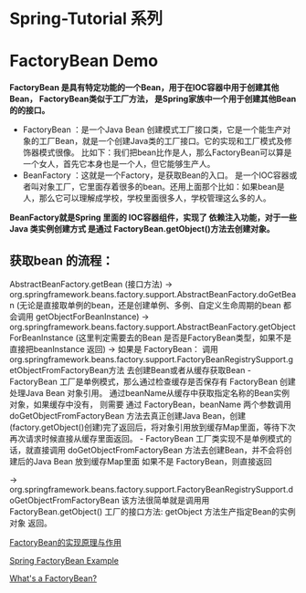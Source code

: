 # Spring-Tutorial 系列
#  FactoryBean Demo
**FactoryBean 是具有特定功能的一个Bean，用于在IOC容器中用于创建其他Bean， FactoryBean类似于工厂方法， 是Spring家族中一个用于创建其他Bean 的的接口。**

- FactoryBean ：是一个Java Bean 创建模式工厂接口类，它是一个能生产对象的工厂Bean，就是一个创建Java类的工厂接口。它的实现和工厂模式及修饰器模式很像。
    比如下：我们把bean比作是人，那么FactoryBean可以算是一个女人，首先它本身也是一个人，但它能够生产人。
- BeanFactory ：这就是一个Factory，是获取Bean的入口。
    是一个IOC容器或者叫对象工厂，它里面存着很多的bean。还用上面那个比如：如果bean是人，那么它可以理解成学校，学校里面很多人，学校管理这么多的人。

**BeanFactory就是Spring 里面的 IOC容器组件，实现了 依赖注入功能，对于一些 Java  类实例创建方式 是通过 FactoryBean.getObject()方法去创建对象。** 
    
## 获取bean 的流程：


AbstractBeanFactory.getBean (接口方法) -> org.springframework.beans.factory.support.AbstractBeanFactory.doGetBean (无论是直接取单例的bean，还是创建单例、多例、自定义生命周期的bean 都会调用 getObjectForBeanInstance) -> 
org.springframework.beans.factory.support.AbstractBeanFactory.getObjectForBeanInstance (这里判定需要去的Bean 是否是FactoryBean类型，如果不是直接把beanInstance 返回) -> 
如果是 FactoryBean： 调用 org.springframework.beans.factory.support.FactoryBeanRegistrySupport.getObjectFromFactoryBean方法 去创建Bean或者从缓存获取Bean 
    - FactoryBean 工厂是单例模式，那么通过检查缓存是否保存有 FactoryBean 创建处理Java Bean 对象引用。 通过beanName从缓存中获取指定名称的Bean实例对象，如果缓存中没有，
        则需要  通过 FactoryBean，beanName 两个参数调用 doGetObjectFromFactoryBean 方法去真正创建Java Bean，创建(factory.getObject()创建)完了返回后，将对象引用放到缓存Map里面，等待下次再次请求时候直接从缓存里面返回。
    - FactoryBean 工厂类实现不是单例模式的话，就直接调用 doGetObjectFromFactoryBean 方法去创建Bean，并不会将创建后的Java Bean 放到缓存Map里面
如果不是 FactoryBean，则直接返回   
 
-> org.springframework.beans.factory.support.FactoryBeanRegistrySupport.doGetObjectFromFactoryBean    该方法很简单就是调用用 FactoryBean.getObject() 工厂的接口方法: getObject 方法生产指定Bean的实例对象 返回。 


[FactoryBean的实现原理与作用](https://blog.csdn.net/u013185616/article/details/52335864)

[Spring FactoryBean Example](https://howtodoinjava.com/spring-core/how-to-create-beans-using-spring-factorybean/)

[What's a FactoryBean?](https://spring.io/blog/2011/08/09/what-s-a-factorybean)
